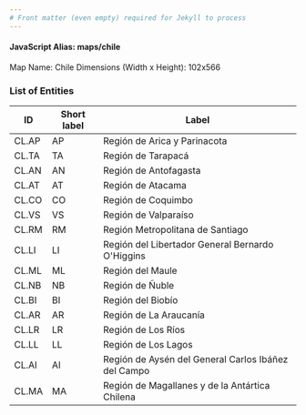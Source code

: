 ```yaml
---
# Front matter (even empty) required for Jekyll to process
---
```


#### JavaScript Alias: maps/chile

Map Name: Chile
Dimensions (Width x Height): 102x566

### List of Entities

| ID    | Short label | Label                                               |
| ----- | ----------- | --------------------------------------------------- |
| CL.AP | AP          | Región de Arica y Parinacota                        |
| CL.TA | TA          | Región de Tarapacá                                  |
| CL.AN | AN          | Región de Antofagasta                               |
| CL.AT | AT          | Región de Atacama                                   |
| CL.CO | CO          | Región de Coquimbo                                  |
| CL.VS | VS          | Región de Valparaíso                                |
| CL.RM | RM          | Región Metropolitana de Santiago                    |
| CL.LI | LI          | Región del Libertador General Bernardo O'Higgins    |
| CL.ML | ML          | Región del Maule                                    |
| CL.NB | NB          | Región de Ñuble                                     |
| CL.BI | BI          | Región del Biobío                                   |
| CL.AR | AR          | Región de La Araucanía                              |
| CL.LR | LR          | Región de Los Ríos                                  |
| CL.LL | LL          | Región de Los Lagos                                 |
| CL.AI | AI          | Región de Aysén del General Carlos Ibáñez del Campo |
| CL.MA | MA          | Región de Magallanes y de la Antártica Chilena      |
